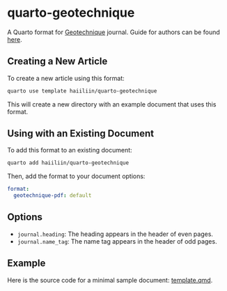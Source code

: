 # quarto-geotechnique

A Quarto format for [Geotechnique](https://www.icevirtuallibrary.com/journal/jgeot) journal. Guide for authors can be found [here](https://www.icevirtuallibrary.com/page/authors/preparing-your-manuscript/guidelines-engineering).

## Creating a New Article

To create a new article using this format:

```bash
quarto use template haiiliin/quarto-geotechnique
```

This will create a new directory with an example document that uses this format.

## Using with an Existing Document

To add this format to an existing document:

```bash
quarto add haiiliin/quarto-geotechnique
```

Then, add the format to your document options:

```yaml
format:
  geotechnique-pdf: default
```

## Options

- `journal.heading`: The heading appears in the header of even pages.
- `journal.name_tag`: The name tag appears in the header of odd pages.

## Example

Here is the source code for a minimal sample document: [template.qmd](template.qmd).
